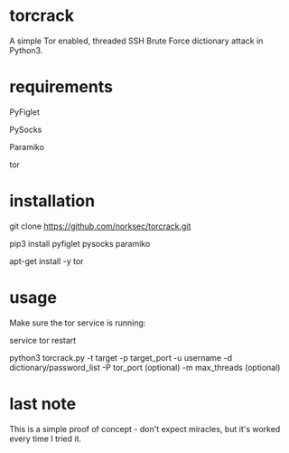 # torcrack

A simple Tor enabled, threaded SSH Brute Force dictionary attack in Python3.

# requirements

PyFiglet

PySocks

Paramiko

tor

# installation

git clone https://github.com/norksec/torcrack.git

pip3 install pyfiglet pysocks paramiko

apt-get install -y tor

# usage

Make sure the tor service is running:

service tor restart

python3 torcrack.py -t target -p target_port -u username -d dictionary/password_list -P tor_port (optional) -m max_threads (optional)

# last note

This is a simple proof of concept - don't expect miracles, but it's worked every time I tried it.
